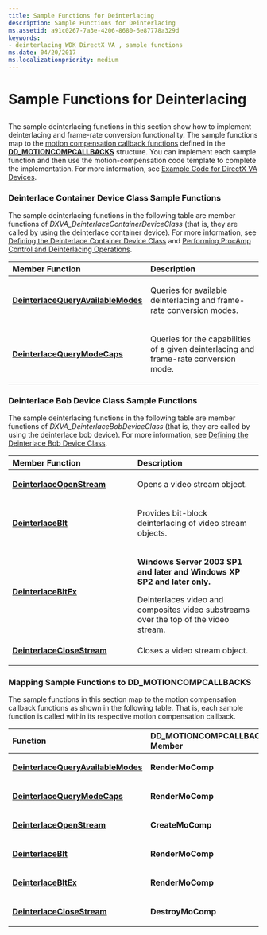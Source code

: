 ```yaml
---
title: Sample Functions for Deinterlacing
description: Sample Functions for Deinterlacing
ms.assetid: a91c0267-7a3e-4206-8680-6e87778a329d
keywords:
- deinterlacing WDK DirectX VA , sample functions
ms.date: 04/20/2017
ms.localizationpriority: medium
---
```


# Sample Functions for Deinterlacing


## <span id="ddk_sample_functions_for_deinterlacing_gg"></span><span id="DDK_SAMPLE_FUNCTIONS_FOR_DEINTERLACING_GG"></span>


The sample deinterlacing functions in this section show how to implement deinterlacing and frame-rate conversion functionality. The sample functions map to the [motion compensation callback functions](motion-compensation-callbacks.md) defined in the [**DD\_MOTIONCOMPCALLBACKS**](https://docs.microsoft.com/windows/desktop/api/ddrawint/ns-ddrawint-dd_motioncompcallbacks) structure. You can implement each sample function and then use the motion-compensation code template to complete the implementation. For more information, see [Example Code for DirectX VA Devices](example-code-for-directx-va-devices.md).

### <span id="Deinterlace_Container_Device_Class_Sample_Functions"></span><span id="deinterlace_container_device_class_sample_functions"></span><span id="DEINTERLACE_CONTAINER_DEVICE_CLASS_SAMPLE_FUNCTIONS"></span>Deinterlace Container Device Class Sample Functions

The sample deinterlacing functions in the following table are member functions of *DXVA\_DeinterlaceContainerDeviceClass* (that is, they are called by using the deinterlace container device). For more information, see [Defining the Deinterlace Container Device Class](defining-the-deinterlace-container-device-class.md) and [Performing ProcAmp Control and Deinterlacing Operations](performing-procamp-control-and-deinterlacing-operations.md).

<table>
<colgroup>
<col width="50%" />
<col width="50%" />
</colgroup>
<thead>
<tr class="header">
<th align="left">Member Function</th>
<th align="left">Description</th>
</tr>
</thead>
<tbody>
<tr class="odd">
<td align="left"><p><a href="https://docs.microsoft.com/windows-hardware/drivers/display/dxva-deinterlacecontainerdeviceclass-deinterlacequeryavailablemodes" data-raw-source="[&lt;strong&gt;DeinterlaceQueryAvailableModes&lt;/strong&gt;](https://docs.microsoft.com/windows-hardware/drivers/display/dxva-deinterlacecontainerdeviceclass-deinterlacequeryavailablemodes)"><strong>DeinterlaceQueryAvailableModes</strong></a></p></td>
<td align="left"><p>Queries for available deinterlacing and frame-rate conversion modes.</p></td>
</tr>
<tr class="even">
<td align="left"><p><a href="https://docs.microsoft.com/windows-hardware/drivers/display/dxva-deinterlacecontainerdeviceclass-deinterlacequerymodecaps" data-raw-source="[&lt;strong&gt;DeinterlaceQueryModeCaps&lt;/strong&gt;](https://docs.microsoft.com/windows-hardware/drivers/display/dxva-deinterlacecontainerdeviceclass-deinterlacequerymodecaps)"><strong>DeinterlaceQueryModeCaps</strong></a></p></td>
<td align="left"><p>Queries for the capabilities of a given deinterlacing and frame-rate conversion mode.</p></td>
</tr>
</tbody>
</table>

 

### <span id="Deinterlace_Bob_Device_Class_Sample_Functions"></span><span id="deinterlace_bob_device_class_sample_functions"></span><span id="DEINTERLACE_BOB_DEVICE_CLASS_SAMPLE_FUNCTIONS"></span>Deinterlace Bob Device Class Sample Functions

The sample deinterlacing functions in the following table are member functions of *DXVA\_DeinterlaceBobDeviceClass* (that is, they are called by using the deinterlace bob device). For more information, see [Defining the Deinterlace Bob Device Class](defining-the-deinterlace-bob-device-class.md).

<table>
<colgroup>
<col width="50%" />
<col width="50%" />
</colgroup>
<thead>
<tr class="header">
<th align="left">Member Function</th>
<th align="left">Description</th>
</tr>
</thead>
<tbody>
<tr class="odd">
<td align="left"><p><a href="https://docs.microsoft.com/windows-hardware/drivers/display/dxva-deinterlacebobdeviceclass-deinterlaceopenstream" data-raw-source="[&lt;strong&gt;DeinterlaceOpenStream&lt;/strong&gt;](https://docs.microsoft.com/windows-hardware/drivers/display/dxva-deinterlacebobdeviceclass-deinterlaceopenstream)"><strong>DeinterlaceOpenStream</strong></a></p></td>
<td align="left"><p>Opens a video stream object.</p></td>
</tr>
<tr class="even">
<td align="left"><p><a href="https://docs.microsoft.com/windows-hardware/drivers/display/dxva-deinterlacebobdeviceclass-deinterlaceblt" data-raw-source="[&lt;strong&gt;DeinterlaceBlt&lt;/strong&gt;](https://docs.microsoft.com/windows-hardware/drivers/display/dxva-deinterlacebobdeviceclass-deinterlaceblt)"><strong>DeinterlaceBlt</strong></a></p></td>
<td align="left"><p>Provides bit-block deinterlacing of video stream objects.</p></td>
</tr>
<tr class="odd">
<td align="left"><p><a href="https://docs.microsoft.com/windows-hardware/drivers/display/dxva-deinterlacebobdeviceclass-deinterlacebltex" data-raw-source="[&lt;strong&gt;DeinterlaceBltEx&lt;/strong&gt;](https://docs.microsoft.com/windows-hardware/drivers/display/dxva-deinterlacebobdeviceclass-deinterlacebltex)"><strong>DeinterlaceBltEx</strong></a></p></td>
<td align="left"><p><strong>Windows Server 2003 SP1 and later and Windows XP SP2 and later only.</strong></p>
<div>
 
</div>
Deinterlaces video and composites video substreams over the top of the video stream.</td>
</tr>
<tr class="even">
<td align="left"><p><a href="https://docs.microsoft.com/windows-hardware/drivers/display/dxva-deinterlacebobdeviceclass-deinterlaceclosestream" data-raw-source="[&lt;strong&gt;DeinterlaceCloseStream&lt;/strong&gt;](https://docs.microsoft.com/windows-hardware/drivers/display/dxva-deinterlacebobdeviceclass-deinterlaceclosestream)"><strong>DeinterlaceCloseStream</strong></a></p></td>
<td align="left"><p>Closes a video stream object.</p></td>
</tr>
</tbody>
</table>

 

### <span id="Mapping_Sample_Functions_to_DD_MOTIONCOMPCALLBACKS"></span><span id="mapping_sample_functions_to_dd_motioncompcallbacks"></span><span id="MAPPING_SAMPLE_FUNCTIONS_TO_DD_MOTIONCOMPCALLBACKS"></span>Mapping Sample Functions to DD\_MOTIONCOMPCALLBACKS

The sample functions in this section map to the motion compensation callback functions as shown in the following table. That is, each sample function is called within its respective motion compensation callback.

<table>
<colgroup>
<col width="50%" />
<col width="50%" />
</colgroup>
<thead>
<tr class="header">
<th align="left">Function</th>
<th align="left">DD_MOTIONCOMPCALLBACKS Member</th>
</tr>
</thead>
<tbody>
<tr class="odd">
<td align="left"><p><a href="https://docs.microsoft.com/windows-hardware/drivers/display/dxva-deinterlacecontainerdeviceclass-deinterlacequeryavailablemodes" data-raw-source="[&lt;strong&gt;DeinterlaceQueryAvailableModes&lt;/strong&gt;](https://docs.microsoft.com/windows-hardware/drivers/display/dxva-deinterlacecontainerdeviceclass-deinterlacequeryavailablemodes)"><strong>DeinterlaceQueryAvailableModes</strong></a></p></td>
<td align="left"><p><strong>RenderMoComp</strong></p></td>
</tr>
<tr class="even">
<td align="left"><p><a href="https://docs.microsoft.com/windows-hardware/drivers/display/dxva-deinterlacecontainerdeviceclass-deinterlacequerymodecaps" data-raw-source="[&lt;strong&gt;DeinterlaceQueryModeCaps&lt;/strong&gt;](https://docs.microsoft.com/windows-hardware/drivers/display/dxva-deinterlacecontainerdeviceclass-deinterlacequerymodecaps)"><strong>DeinterlaceQueryModeCaps</strong></a></p></td>
<td align="left"><p><strong>RenderMoComp</strong></p></td>
</tr>
<tr class="odd">
<td align="left"><p><a href="https://docs.microsoft.com/windows-hardware/drivers/display/dxva-deinterlacebobdeviceclass-deinterlaceopenstream" data-raw-source="[&lt;strong&gt;DeinterlaceOpenStream&lt;/strong&gt;](https://docs.microsoft.com/windows-hardware/drivers/display/dxva-deinterlacebobdeviceclass-deinterlaceopenstream)"><strong>DeinterlaceOpenStream</strong></a></p></td>
<td align="left"><p><strong>CreateMoComp</strong></p></td>
</tr>
<tr class="even">
<td align="left"><p><a href="https://docs.microsoft.com/windows-hardware/drivers/display/dxva-deinterlacebobdeviceclass-deinterlaceblt" data-raw-source="[&lt;strong&gt;DeinterlaceBlt&lt;/strong&gt;](https://docs.microsoft.com/windows-hardware/drivers/display/dxva-deinterlacebobdeviceclass-deinterlaceblt)"><strong>DeinterlaceBlt</strong></a></p></td>
<td align="left"><p><strong>RenderMoComp</strong></p></td>
</tr>
<tr class="odd">
<td align="left"><p><a href="https://docs.microsoft.com/windows-hardware/drivers/display/dxva-deinterlacebobdeviceclass-deinterlacebltex" data-raw-source="[&lt;strong&gt;DeinterlaceBltEx&lt;/strong&gt;](https://docs.microsoft.com/windows-hardware/drivers/display/dxva-deinterlacebobdeviceclass-deinterlacebltex)"><strong>DeinterlaceBltEx</strong></a></p></td>
<td align="left"><p><strong>RenderMoComp</strong></p></td>
</tr>
<tr class="even">
<td align="left"><p><a href="https://docs.microsoft.com/windows-hardware/drivers/display/dxva-deinterlacebobdeviceclass-deinterlaceclosestream" data-raw-source="[&lt;strong&gt;DeinterlaceCloseStream&lt;/strong&gt;](https://docs.microsoft.com/windows-hardware/drivers/display/dxva-deinterlacebobdeviceclass-deinterlaceclosestream)"><strong>DeinterlaceCloseStream</strong></a></p></td>
<td align="left"><p><strong>DestroyMoComp</strong></p></td>
</tr>
</tbody>
</table>

 

 

 





